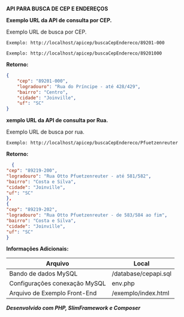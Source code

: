 **API PARA BUSCA DE CEP E ENDEREÇOS**







**Exemplo URL da API de consulta por CEP.**

Exemplo URL de busca por CEP.

`Exemplo: http://localhost/apicep/buscaCepEndereco/89201-000`

`Exemplo: http://localhost/apicep/buscaCepEndereco/89201000`

**Retorno:**

```json
{
    "cep": "89201-000",
    "logradouro": "Rua do Príncipe - até 428/429",
    "bairro": "Centro",
    "cidade": "Joinville",
    "uf": "SC"
}
```

**xemplo URL da API de consulta por Rua.**

Exemplo URL de busca por rua.

`Exemplo: http://localhost/apicep/buscaCepEndereco/Pfuetzenreuter`


**Retorno:**

```json
  {
"cep": "89219-200",
"logradouro": "Rua Otto Pfuetzenreuter - até 581/582",
"bairro": "Costa e Silva",
"cidade": "Joinville",
"uf": "SC"
},
{
"cep": "89219-202",
"logradouro": "Rua Otto Pfuetzenreuter - de 583/584 ao fim",
"bairro": "Costa e Silva",
"cidade": "Joinville",
"uf": "SC"
}
```



**Informações Adicionais:**

|  Arquivo | Local  |
| ------------ | ------------ |
| Bando de dados MySQL  | /database/cepapi.sql  |
| Configurações conexação MySQL  | env.php  |
| Arquivo de Exemplo Front-End  | /exemplo/index.html  |

***Desenvolvido com PHP, SlimFramework e Composer***


